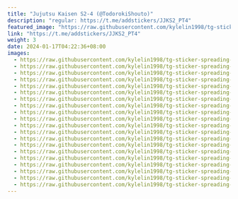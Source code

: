 ```yaml
---
title: "Jujutsu Kaisen S2-4 (@TodorokiShouto)"
description: "regular: https://t.me/addstickers/JJKS2_PT4"
featured_image: "https://raw.githubusercontent.com/kylelin1998/tg-sticker-spreading-worldwide-images/main/img/9bc55244-08ae-4e41-9f23-8f8dffed95af.jpg"
link: "https://t.me/addstickers/JJKS2_PT4"
weight: 3
date: 2024-01-17T04:22:36+08:00
images:
  - https://raw.githubusercontent.com/kylelin1998/tg-sticker-spreading-worldwide-images/main/img/9bc55244-08ae-4e41-9f23-8f8dffed95af.jpg
  - https://raw.githubusercontent.com/kylelin1998/tg-sticker-spreading-worldwide-images/main/img/21d3222c-c5fd-49da-9ad8-613ba71d056a.jpg
  - https://raw.githubusercontent.com/kylelin1998/tg-sticker-spreading-worldwide-images/main/img/7358ba35-e153-47a8-9c2c-bd16eaa7a0da.jpg
  - https://raw.githubusercontent.com/kylelin1998/tg-sticker-spreading-worldwide-images/main/img/ffb33990-5e49-4569-b61e-46167a61e27e.jpg
  - https://raw.githubusercontent.com/kylelin1998/tg-sticker-spreading-worldwide-images/main/img/b52e44cd-9ce8-4891-9019-7026f690c2d9.jpg
  - https://raw.githubusercontent.com/kylelin1998/tg-sticker-spreading-worldwide-images/main/img/4fe0d7ea-cc45-43dd-8634-c9de4d1a954c.jpg
  - https://raw.githubusercontent.com/kylelin1998/tg-sticker-spreading-worldwide-images/main/img/729f48ea-19df-4111-95bf-5185140ae9c2.jpg
  - https://raw.githubusercontent.com/kylelin1998/tg-sticker-spreading-worldwide-images/main/img/70d312f8-5d48-4196-9651-d73063f2f34a.jpg
  - https://raw.githubusercontent.com/kylelin1998/tg-sticker-spreading-worldwide-images/main/img/4b11628e-4161-4460-bfc3-f36d3da3943a.jpg
  - https://raw.githubusercontent.com/kylelin1998/tg-sticker-spreading-worldwide-images/main/img/95d8bac0-99df-49b2-aba8-e9cae62d7907.jpg
  - https://raw.githubusercontent.com/kylelin1998/tg-sticker-spreading-worldwide-images/main/img/d7d65b51-2e69-41ff-8543-445614ef5357.jpg
  - https://raw.githubusercontent.com/kylelin1998/tg-sticker-spreading-worldwide-images/main/img/47ae964d-1ac7-41b3-a54b-0b1441fcc4ac.jpg
  - https://raw.githubusercontent.com/kylelin1998/tg-sticker-spreading-worldwide-images/main/img/91336fe8-4cc0-42ab-9026-056462445fcb.jpg
  - https://raw.githubusercontent.com/kylelin1998/tg-sticker-spreading-worldwide-images/main/img/554a586f-8184-4a0a-8cf7-05a7693a82b2.jpg
  - https://raw.githubusercontent.com/kylelin1998/tg-sticker-spreading-worldwide-images/main/img/606e25e8-e393-4797-b671-2f71e17fddaa.jpg
  - https://raw.githubusercontent.com/kylelin1998/tg-sticker-spreading-worldwide-images/main/img/b52ce1a6-4ff4-4473-938e-9421d289ef40.jpg
  - https://raw.githubusercontent.com/kylelin1998/tg-sticker-spreading-worldwide-images/main/img/99823f71-6030-4ecd-9089-cff50633143c.jpg
  - https://raw.githubusercontent.com/kylelin1998/tg-sticker-spreading-worldwide-images/main/img/b1257b23-7e3e-4c54-922d-9c718924d09f.jpg
  - https://raw.githubusercontent.com/kylelin1998/tg-sticker-spreading-worldwide-images/main/img/cb3ffc73-b3b5-4f3c-a97c-9f701d337b02.jpg
  - https://raw.githubusercontent.com/kylelin1998/tg-sticker-spreading-worldwide-images/main/img/3d953111-adb9-491d-aae9-81aa04cf8566.jpg
---
```


